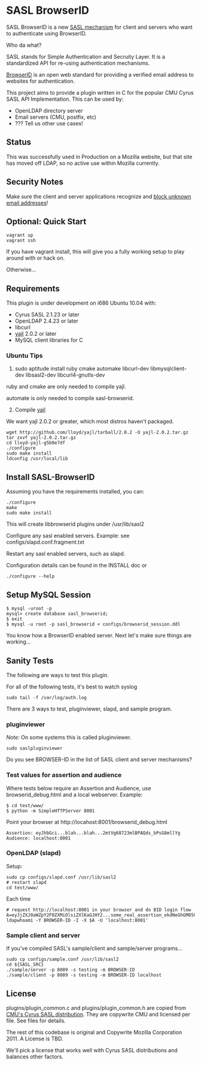 # SASL BrowserID #
SASL BrowserID is a new [SASL mechanism](http://asg.web.cmu.edu/sasl/sasl-library.html) for client and servers who want to authenticate using BrowserID.

Who da what?

SASL stands for Simple Authentication and Secruity Layer. It is a standardized API for re-using authentication mechanisms.

[BrowserID](https://browserid.org) is an open web standard for providing a verified email address to websites for authentication.

This project aims to provide a plugin written in C for the popular CMU Cyrus SASL API Implementation. This can be used by:

* OpenLDAP directory server
* Email servers (CMU, postfix, etc)
* ??? Tell us other use cases!

## Status ##
This was successfully used in Production on a Mozilla website, but that site has 
moved off LDAP, so no active use within Mozilla currently.

## Security Notes ##

Make sure the client and server applications recognize and 
[block unknown email addresses](docs/security_block_unknown_email.md)!

## Optional: Quick Start ##

    vagrant up
    vagrant ssh

If you have vagrant install, this will give you a fully working setup to play
around with or hack on.

Otherwise...

## Requirements ##
This plugin is under development on i686 Ubuntu 10.04 with:

* Cyrus SASL 2.1.23 or later
* OpenLDAP 2.4.23 or later
* libcurl
* [yajl](https://github.com/lloyd/yajl) 2.0.2 or later
* MySQL client libraries for C

### Ubuntu Tips ###
1) sudo aptitude install ruby cmake automake libcurl-dev libmysqlclient-dev libsasl2-dev libcurl4-gnutls-dev

ruby and cmake are only needed to compile yajl.

automate is only needed to compile sasl-browserid.

2) Compile [yajl](https://lloyd.github.com/yajl/)

We want yajl 2.0.2 or greater, which most distros haven't packaged.

    wget http://github.com/lloyd/yajl/tarball/2.0.2 -O yajl-2.0.2.tar.gz
    tar zxvf yajl-2.0.2.tar.gz
    cd lloyd-yajl-g5b0e7df
    ./configure
    sudo make install
    ldconfig /usr/local/lib

## Install SASL-BrowserID ##

Assuming you have the requirements installed, you can:

    ./configure
    make
    sudo make install

This will create libbrowserid plugins under /usr/lib/sasl2

Configure any sasl enabled servers. Example: see configs/slapd.conf.fragment.txt

Restart any sasl enabled servers, such as slapd.

Configuration details can be found in the INSTALL doc or 

    ./configure --help

## Setup MySQL Session ##

    $ mysql -uroot -p
    mysql> create database sasl_browserid;
    $ exit
    $ mysql -u root -p sasl_browserid < configs/browserid_session.ddl

You know how a BrowserID enabled server. Next let's make sure things are working...

## Sanity Tests ##

The following are ways to test this plugin.

For all of the following tests, it's best to watch syslog

    sudo tail -f /var/log/auth.log

There are 3 ways to test, pluginviewer, slapd, and sample program.

### pluginviewer ###

*Note:* On some systems this is called pluginviewer.

    sudo saslpluginviewer

Do you see BROWSER-ID in the list of SASL client and server mechanisms?

### Test values for assertion and audience ###

Where tests below require an Assertion and Audience, use browserid_debug.html and a local webserver. Example:

    $ cd test/www/
    $ python -m SimpleHTTPServer 8001

Point your browser at http://locahost:8001/browserid_debug.html

    Assertion: eyJhbGci...blah...blah...2mtVg68723mlBPAQds_bPsG8mllYg
    Audience: localhost:8001

### OpenLDAP (slapd) ###

Setup:

    sudo cp configs/slapd.conf /usr/lib/sasl2
    # restart slapd
    cd test/www/

Each time

    # request http://localhost:8001 in your browser and do BID login flow
    A=eyJjZXJ0aWZpY2F0ZXMiOlsiZXlKaGJHY2...some_real_assertion_ekdNeGhGM05CM3diUXV6UzC
    ldapwhoami -Y BROWSER-ID -I -X $A -U 'localhost:8001'

### Sample client and server ###
If you've compiled SASL's sample/client and sample/server programs...

    sudo cp configs/sample.conf /usr/lib/sasl2
    cd ${SASL_SRC}
    ./sample/server -p 8089 -s testing -m BROWSER-ID
    ./sample/client -p 8089 -s testing -m BROWSER-ID localhost


## License ##
plugins/plugin_common.c and plugins/plugin_common.h are copied from [CMU's Cyrus SASL distribution](http://ftp.andrew.cmu.edu/pub/cyrus-mail/).
They are copywrite CMU and licensed per file. See files for details.

The rest of this codebase is original and Copywrite Mozilla Corporation 2011.
A License is TBD.

We'll pick a license that works well with Cyrus SASL distributions and balances other factors.

